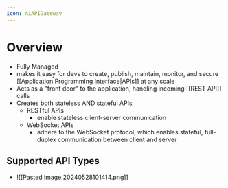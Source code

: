 ```yaml
---
icon: AiAPIGateway
---
```

# Overview
- Fully Managed
- makes it easy for devs to create, publish, maintain, monitor, and secure [[Application Programming Interface|APIs]] at any scale
- Acts as a "front door" to the application, handling incoming [[REST API]] calls
- Creates both stateless AND stateful APIs
	- RESTful APIs
		- enable stateless client-server communication
	- WebSocket APIs
		- adhere to the WebSocket protocol, which enables stateful, full-duplex communication between client and server
## Supported API Types
- ![[Pasted image 20240528101414.png]]